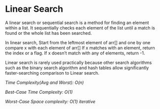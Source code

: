 #  Linear Search

A linear search or sequential search is a method for finding an element within a list. It sequentially checks each element of the list until a match is found or the whole list has been searched.

In linear search,
Start from the leftmost element of arr[] and one by one compare x with each element of arr[]
If x matches with an element, return the index or a flag.
If x doesn’t match with any of elements, return -1.

Linear search is rarely used practically because other search algorithms such as the binary search algorithm and hash tables allow significantly faster-searching comparison to Linear search.

_Time Complexity(Avg and Worst): O(n)_

_Best-Case Time Complexity: O(1)_

_Worst-Case Space complexity: O(1) iterative_